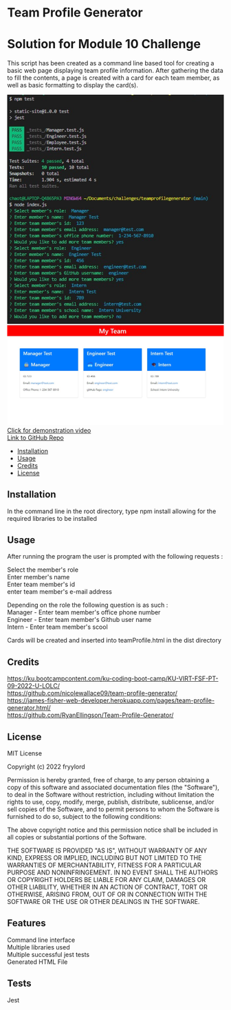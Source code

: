 # Team Profile Generator
# Solution for Module 10 Challenge

This script has been created as a command line based tool for creating a basic web page displaying team profile information.  After gathering the data to fill the contents, a page is created with a card for each team member, as well as basic formatting to display the card(s).


![](./media/screenshot.jpg)
![](./media/screenshot2.jpg)  
[Click for demonstration video](https://fryylord.github.io/teamprofilegenerator/media/TeamProfileGenMovie.mp4)  
[Link to GitHub Repo](https://github.com/fryylord/teamprofilegenerator/)  

- [Installation](#installation)
- [Usage](#usage)
- [Credits](#credits)
- [License](#license)

## Installation

In the command line in the root directory, type npm install allowing for the required libraries to be installed

## Usage

After running the program the user is prompted with the following requests :

Select the member's role  
Enter member's name  
Enter team member's id  
enter team member's e-mail address  

Depending on the role the following question is as such :  
Manager - Enter team member's office phone number  
Engineer - Enter team member's Github user name  
Intern - Enter team member's scool  

Cards will be created and inserted into teamProfile.html in the dist directory  

## Credits

https://ku.bootcampcontent.com/ku-coding-boot-camp/KU-VIRT-FSF-PT-09-2022-U-LOLC/  
https://github.com/nicolewallace09/team-profile-generator/  
https://james-fisher-web-developer.herokuapp.com/pages/team-profile-generator.html/  
https://github.com/RyanEllingson/Team-Profile-Generator/  


## License
 
MIT License

Copyright (c) 2022 fryylord

Permission is hereby granted, free of charge, to any person obtaining a copy
of this software and associated documentation files (the "Software"), to deal
in the Software without restriction, including without limitation the rights
to use, copy, modify, merge, publish, distribute, sublicense, and/or sell
copies of the Software, and to permit persons to whom the Software is
furnished to do so, subject to the following conditions:

The above copyright notice and this permission notice shall be included in all
copies or substantial portions of the Software.

THE SOFTWARE IS PROVIDED "AS IS", WITHOUT WARRANTY OF ANY KIND, EXPRESS OR
IMPLIED, INCLUDING BUT NOT LIMITED TO THE WARRANTIES OF MERCHANTABILITY,
FITNESS FOR A PARTICULAR PURPOSE AND NONINFRINGEMENT. IN NO EVENT SHALL THE
AUTHORS OR COPYRIGHT HOLDERS BE LIABLE FOR ANY CLAIM, DAMAGES OR OTHER
LIABILITY, WHETHER IN AN ACTION OF CONTRACT, TORT OR OTHERWISE, ARISING FROM,
OUT OF OR IN CONNECTION WITH THE SOFTWARE OR THE USE OR OTHER DEALINGS IN THE
SOFTWARE.

## Features

Command line interface  
Multiple libraries used  
Multiple successful jest tests  
Generated HTML File

## Tests

Jest
